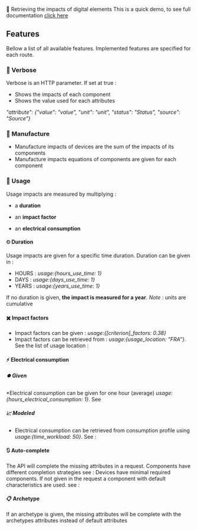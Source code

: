 🎯 Retrieving the impacts of digital elements
This is a quick demo, to see full documentation [click here](https://doc.api.boavizta.org)

## Features

Bellow a list of all available features. Implemented features are specified for each route.

### 👄 Verbose

Verbose is an HTTP parameter. If set at true :
* Shows the impacts of each component
* Shows the value used for each attributes

*"attribute": {"value": "value", "unit": "unit", "status": "Status", "source": "Source"}*

### 🔨 Manufacture
 
* Manufacture impacts of devices are the sum of the impacts of its components
* Manufacture impacts equations of components are given for each component

### 🔌  Usage

Usage impacts are measured by multiplying :

 * a **duration**

 * an **impact factor** 

 * an **electrical consumption** 

#### ⏲ Duration

Usage impacts are given for a specific time duration. Duration can be given in :

* HOURS : *usage:{hours_use_time: 1}*
* DAYS : *usage:{days_use_time: 1}*
* YEARS : *usage:{years_use_time: 1}* 

If no duration is given, **the impact is measured for a year**.
*Note* : units are cumulative

#### ✖️ Impact factors

* Impact factors can be given : *usage:{[criterion]_factors: 0.38}*
* Impact factors can be retrieved from : *usage:{usage_location: "FRA"}*. See the list of usage location :

#### ⚡ Electrical consumption

##### ⏺️ Given
*Electrical consumption can be given for one hour (average) *usage:{hours_electrical_consumption: 1}*. See

##### 📈 Modeled
* Electrical consumption can be retrieved from consumption profile using *usage:{time_workload: 50}*. See : 

#### 🔃 Auto-complete

The API will complete the missing attributes in a request. Components have different completion strategies see :
Devices have minimal required components. If not given in the request a component with default characteristics are used. see :

#### 📋 Archetype

If an archetype is given, the missing attributes will be complete with the archetypes attributes instead of default attributes